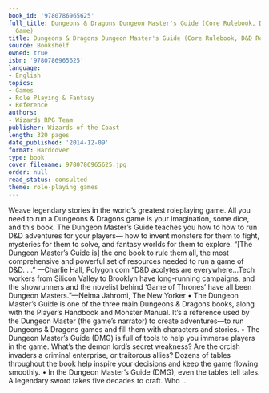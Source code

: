 ```yaml
---
book_id: '9780786965625'
full_title: Dungeons & Dragons Dungeon Master's Guide (Core Rulebook, D&D Roleplaying
  Game)
title: Dungeons & Dragons Dungeon Master's Guide (Core Rulebook, D&D Roleplaying Game)
source: Bookshelf
owned: true
isbn: '9780786965625'
language:
- English
topics:
- Games
- Role Playing & Fantasy
- Reference
authors:
- Wizards RPG Team
publisher: Wizards of the Coast
length: 320 pages
date_published: '2014-12-09'
format: Hardcover
type: book
cover_filename: 9780786965625.jpg
order: null
read_status: consulted
theme: role-playing games
---
```

Weave legendary stories in the world’s greatest roleplaying game.
All you need to run a Dungeons & Dragons game is your imagination, some dice, and this book. The Dungeon Master’s Guide teaches you how to how to run D&D adventures for your players— how to invent monsters for them to fight, mysteries for them to solve, and fantasy worlds for them to explore.
“[The Dungeon Master’s Guide is] the one book to rule them all, the most comprehensive and powerful set of resources needed to run a game of D&D. . .”
—Charlie Hall, Polygon.com
“D&D acolytes are everywhere...Tech workers from Silicon Valley to Brooklyn have long-running campaigns, and the showrunners and the novelist behind ‘Game of Thrones’ have all been Dungeon Masters.”—Neima Jahromi, The New Yorker
• The Dungeon Master’s Guide is one of the three main Dungeons & Dragons books, along with the Player’s Handbook and Monster Manual. It’s a reference used by the Dungeon Master (the game’s narrator) to create adventures—to run Dungeons & Dragons games and fill them with characters and stories.
• The Dungeon Master’s Guide (DMG) is full of tools to help you immerse players in the game. What’s the demon lord’s secret weakness? Are the orcish invaders a criminal enterprise, or traitorous allies? Dozens of tables throughout the book help inspire your decisions and keep the game flowing smoothly.
• In the Dungeon Master’s Guide (DMG), even the tables tell tales. A legendary sword takes five decades to craft. Who ...

